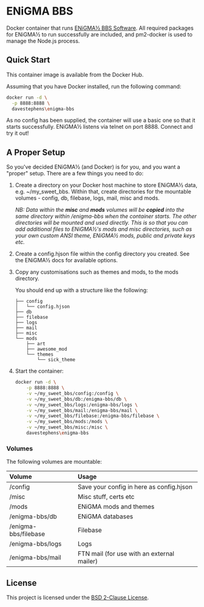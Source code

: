 # ENiGMA BBS

Docker container that runs [ENiGMA½ BBS Software](https://github.com/NuSkooler/enigma-bbs). All required packages for 
ENiGMA½ to run successfully are included, and pm2-docker is used to manage the Node.js process.

## Quick Start

This container image is available from the Docker Hub.

Assuming that you have Docker installed, run the following command:

````bash
docker run -d \
  -p 8888:8888 \
  davestephens\enigma-bbs
````

As no config has been supplied, the container will use a basic one so that it starts successfully. ENiGMA½ listens via
telnet on port 8888. Connect and try it out!

## A Proper Setup

So you've decided ENiGMA½ (and Docker) is for you, and you want a "proper" setup. There are a few things you need to do:

1. Create a directory on your Docker host machine to store ENiGMA½ data, e.g. ~/my_sweet_bbs. Within that, create directories
for the mountable volumes - config, db, filebase, logs, mail, misc and mods.

    *NB: Data within the **misc** and **mods** volumes will be **copied** into the same directory within /enigma-bbs 
    when the container starts. The other directories will be mounted and used directly. This is so that you can add additional 
    files to ENiGMA½'s mods and misc directories, such as your own custom ANSI theme, ENiGMA½ mods, public and private keys etc.*

2. Create a config.hjson file within the config directory you created. See the ENiGMA½ docs for available options.

3. Copy any customisations such as themes and mods, to the mods directory.

    You should end up with a structure like the following:
    
    ````text
    ├── config
    │   └── config.hjson
    ├── db
    ├── filebase
    ├── logs
    ├── mail
    ├── misc
    └── mods
        ├── art
        ├── awesome_mod
        └── themes
            └── sick_theme
    ````

4. Start the container:
    ````bash
    docker run -d \
        -p 8888:8888 \
        -v ~/my_sweet_bbs/config:/config \
        -v ~/my_sweet_bbs/db:/enigma-bbs/db \
        -v ~/my_sweet_bbs/logs:/enigma-bbs/logs \
        -v ~/my_sweet_bbs/mail:/enigma-bbs/mail \
        -v ~/my_sweet_bbs/filebase:/enigma-bbs/filebase \
        -v ~/my_sweet_bbs/mods:/mods \
        -v ~/my_sweet_bbs/misc:/misc \
        davestephens\enigma-bbs
    ````

### Volumes

The following volumes are mountable:

| Volume                  | Usage                                            |
|:------------------------|:-------------------------------------------------|
| /config                 | Save your config in here as config.hjson         |
| /misc                   | Misc stuff, certs etc                            |
| /mods                   | ENiGMA mods and themes                           |
| /enigma-bbs/db          | ENiGMA databases                                 |
| /enigma-bbs/filebase    | Filebase                                         |
| /enigma-bbs/logs        | Logs                                             |
| /enigma-bbs/mail        | FTN mail (for use with an external mailer)       |

## License 

This project is licensed under the [BSD 2-Clause License](LICENSE).
